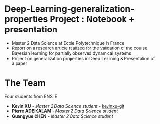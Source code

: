 # Deep-Learning-generalization-properties Project : Notebook + presentation
+ Master 2 Data Science at Ecole Polytechnique in France
+ Report on a research article realized for the validation of the course Bayesian learning for partially observed dynamical systems 
+ Project on generalization properties in Deep Learning & Presentation of a paper

# The Team
Four students from ENSIIE
+ **Kevin XU** - *Master 2 Data Science student* - [kevinxu-git](https://github.com/kevinxu-git)
+ **Pierre ADEIKALAM** - *Master 2 Data Science student*
+ **Guangyue CHEN** - *Master 2 Data Science student* 
